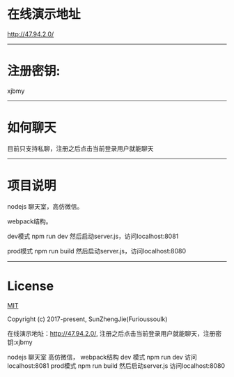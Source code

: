 # 在线演示地址
http://47.94.2.0/
***
# 注册密钥:
xjbmy
***
# 如何聊天
目前只支持私聊，注册之后点击当前登录用户就能聊天
***
# 项目说明
nodejs 聊天室，高仿微信。

webpack结构。

dev模式 npm run dev 然后启动server.js，访问localhost:8081

prod模式 npm run build 然后启动server.js，访问localhost:8080

***
# License
[MIT](https://opensource.org/licenses/MIT)

Copyright (c) 2017-present,  SunZhengJie(Furioussoulk)


在线演示地址：http://47.94.2.0/,
注册之后点击当前登录用户就能聊天，注册密钥:xjbmy

nodejs 聊天室 高仿微信，
webpack结构
dev 模式 npm run dev 访问localhost:8081
prod模式 npm run build 然后启动server.js 访问localhost:8080
